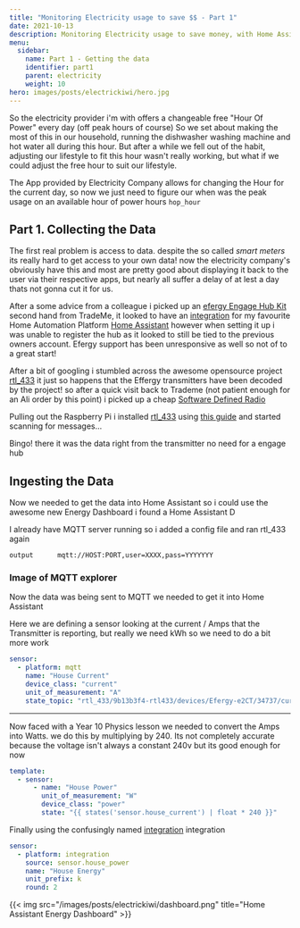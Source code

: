 ```yaml
---
title: "Monitoring Electricity usage to save $$ - Part 1"
date: 2021-10-13
description: Monitoring Electricity usage to save money, with Home Assistant & Azure Functions 
menu:
  sidebar:
    name: Part 1 - Getting the data
    identifier: part1
    parent: electricity
    weight: 10
hero: images/posts/electrickiwi/hero.jpg
---
```


So the electricity provider i'm with offers a changeable free "Hour Of Power" every day (off peak hours of course) So we set about making the most of this in our household, running the dishwasher washing machine and hot water all during this hour. But after a while we fell out of the habit, adjusting our lifestyle to fit this hour wasn't really working, but what if we could adjust the free hour to suit our lifestyle.

The App provided by Electricity Company allows for changing the Hour for the current day, so now we just need to figure our when was the peak usage on an available hour of power hours `hop_hour`

## Part 1. Collecting the Data 
The first real problem is access to data. despite the so called *smart meters* its really hard to get access to your own data! now the electricity company's obviously have this and most are pretty good about displaying it back to the user via their respective apps, but nearly all suffer a delay of at lest a day thats not gonna cut it for us.

After a some advice from a colleague i picked up an [efergy Engage Hub Kit](https://efergy.com/engage/) second hand from TradeMe, it looked to have an [integration](https://www.home-assistant.io/integrations/efergy/) for my favourite Home Automation Platform [Home Assistant](https://www.home-assistant.io/) however when setting it up i was unable to register the hub as it looked to still be tied to the previous owners account. Efergy support has been unresponsive as well so not of to a great start!

After a bit of googling i stumbled across the awesome opensource project [rtl_433](https://github.com/merbanan/rtl_433) it just so happens that the Effergy transmitters have been decoded by the project! so after a quick visit back to Trademe (not patient enough for an Ali order by this point) i picked up a cheap [Software Defined Radio](https://www.trademe.co.nz/a/marketplace/electronics-photography/home-audio/amplifiers-tuners/listing/329576599) 

Pulling out the Raspberry Pi i installed [rtl_433](https://github.com/merbanan/rtl_433) using [this guide](https://www.sensorsiot.org/install-rtl_433-for-a-sdr-rtl-dongle-on-a-raspberry-pi/) and started scanning for messages...


Bingo! there it was the data right from the transmitter no need for a engage hub

## Ingesting the Data
Now we needed to get the data into Home Assistant so i could use the awesome new Energy Dashboard i found a Home Assistant D

I already have MQTT server running so i added a config file and ran rtl_433 again
```
output      mqtt://HOST:PORT,user=XXXX,pass=YYYYYYY
```
### Image of MQTT explorer

Now the data was being sent to MQTT we needed to get it into Home Assistant

Here we are defining a sensor looking at the current / Amps that the Transmitter is reporting, but really we need kWh so we need to do a bit more work
```yml
sensor:
  - platform: mqtt
    name: "House Current"
    device_class: "current"
    unit_of_measurement: "A"
    state_topic: "rtl_433/9b13b3f4-rtl433/devices/Efergy-e2CT/34737/current"
```

---


Now faced with a Year 10 Physics lesson we needed to convert the Amps into Watts. we do this by multiplying by 240. 
Its not completely accurate because the voltage isn't always a constant 240v but its good enough for now

```yml
template:
  - sensor:
      - name: "House Power"
        unit_of_measurement: "W"
        device_class: "power"
        state: "{{ states('sensor.house_current') | float * 240 }}"
```

Finally using the confusingly named [integration](https://www.home-assistant.io/integrations/integration/) integration

```yml
sensor:
  - platform: integration
    source: sensor.house_power
    name: "House Energy"
    unit_prefix: k
    round: 2

```

{{< img src="/images/posts/electrickiwi/dashboard.png" title="Home Assistant Energy Dashboard" >}}